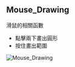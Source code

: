 ## Mouse_Drawing

滑鼠的相關函數
* 點擊兩下畫出圓形
* 按住畫出範圍

![Mouse_Drawing](https://github.com/hunandy14/OpenCV/blob/master/ExampleMD/Mouse_Drawing.py/Mouse_Drawing.png)

